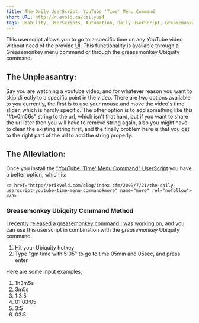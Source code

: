 ```yaml
---
title: The Daily UserScript: YouTube 'Time' Menu Command
short URL: http://r.evold.ca/dailyus4
tags: Usability, UserScripts, Automation, Daily UserScript, Greasemonkey, Ubiquity, YouTube
---
```

This userscript allows you to go to a specific time on any YouTube video without need of the provide <abbr title="User Interface">UI</abbr>. This functionality is available through a Greasemonkey menu command or through the greasemonkey Ubiquity command. 
</p>

<h2>The Unpleasantry:</h2>
<p>
Say you are watching a youtube video, and for whatever reason you want to skip directly to a specific point in the video.
There are two options available to you currently, the first is to use your mouse and move the video's time slider, which is hardly specific.
The other option is to add something like this "#t=0m56s" string to the url, which isn't that hard, but if you want to share the url later then you will have to remove string again, also you might have to clean the existing string first, and the finally problem here is that you get to the right part of the url to add the string properly.
</p>

<h2>The Alleviation:</h2>
<p>
Once you install the <a href="http://userscripts.org/scripts/show/54134" title="YouTube 'Time' Menu Command" rel="external nofollow" target="_blank" rev="vote-for">"YouTube 'Time' Menu Command" UserScript</a> you have a better option, which is: 
</p>

  	<a href="http://erikvold.com/blog/index.cfm/2009/7/21/the-daily-userscript-youtube-time-menu-command#more" name="more" rel="nofollow"></a>
		
<h3>Greasemonkey Ubiquity Command Method</h3>
<p>
<a href="http://erikvold.com/blog/index.cfm/2009/7/16/greasemonkey-command-with-input-string-for-ubiquity-05" title="Greasemonkey Command With Input String For Ubiquity 0.5" rel="external nofollow" rev="vote-for" target="_blank">I recently released a greasemonkey command I was working on</a>, and you can use this userscript in combination with the <i>greasemonkey</i> Ubiquity command.
</p><ol>
<li>Hit your Ubiquity hotkey</li>
<li>Type "gm time with 5:05" to go to time 05min and 05sec, and press enter.</li>
</ol>
<p></p>
<p>
Here are some input examples:
</p><ol>
<li>1h3m5s</li>
<li>3m5s</li>
<li>1:3:5</li>
<li>01:03:05</li>
<li>3:5</li>
<li>03:5</li>
